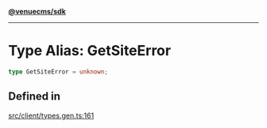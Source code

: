 [**@venuecms/sdk**](../Index.md)

***

# Type Alias: GetSiteError

```ts
type GetSiteError = unknown;
```

## Defined in

[src/client/types.gen.ts:161](https://github.com/venuecms/sdk/blob/f00451b8a27a69349a724b38e003e82c432884fc/src/client/types.gen.ts#L161)
